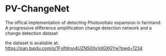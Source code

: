 # PV-ChangeNet
The offical implementation of detecting Photovoltaic expansion in farmland: A progressive difference amplification change detection network and a change detection dataset



the dataset is avaliable at: https://pan.baidu.com/s/1FsIfdmo4UZN500vVdGXGYw?pwd=1234
